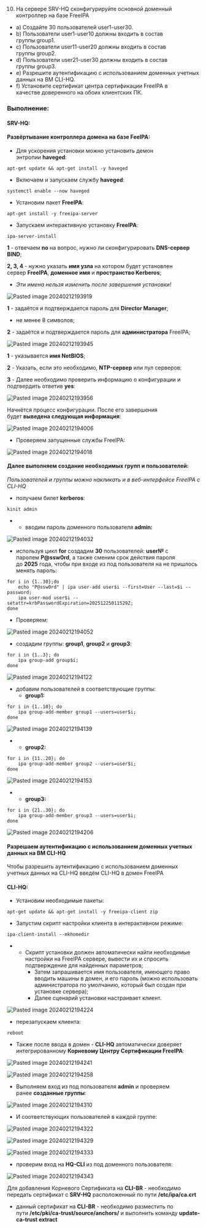 10. На сервере SRV-HQ сконфигурируйте основной доменный контроллер на базе FreeIPA

- a) Создайте 30 пользователей user1-user30.
- b) Пользователи user1-user10 должны входить в состав группы group1.
- c) Пользователи user11-user20 должны входить в состав группы group2.
- d) Пользователи user21-user30 должны входить в состав группы group3.
- e) Разрешите аутентификацию с использованием доменных учетных данных на ВМ CLI-HQ.
- f) Установите сертификат центра сертификации FreeIPA в качестве доверенного на обоих клиентских ПК.

### Выполнение:

#### SRV-HQ:

#### Развёртывание контроллера домена на базе FeeIPA:

- Для ускорения установки можно установить демон энтропии **haveged**:

```
apt-get update && apt-get install -y haveged
```

- Включаем и запускаем службу **haveged**:

```
systemctl enable --now haveged
```

- Установим пакет **FreeIPA**:

```
apt-get install -y freeipa-server
```

- Запускаем интерактивную установку **FreeIPA**:

```
ipa-server-install
```

**1** - отвечаем **no** на вопрос, нужно ли сконфигурировать **DNS-сервер BIND**;

**2, 3, 4** - нужно указать **имя узла** на котором будет установлен сервер **FreeIPA**, **доменное имя** и **пространство Kerberos**;

- _Эти имена нельзя изменить после завершения установки!_

![Pasted image 20240212193919](https://github.com/e1mky/dms/assets/102690802/6c654953-5099-4827-94db-41afe6ef9f41)


**1** - задаётся и подтверждается пароль для **Director Manager**;

- не менее 8 символов;

**2** - задаётся и подтверждается пароль для **администратора** FreeIPA;

![Pasted image 20240212193945](https://github.com/e1mky/dms/assets/102690802/3e56198e-104b-4316-8309-d02e88965bad)


**1** - указывается **имя NetBIOS**;

**2** - Указать, если это необходимо, **NTP-сервер** или пул серверов:

**3** - Далее необходимо проверить информацию о конфигурации и подтвердить ответив **yes**:

![Pasted image 20240212193956](https://github.com/e1mky/dms/assets/102690802/8e5fb0b9-7d6a-457a-827c-6e9cb0c75064)


Начнётся процесс конфигурации. После его завершения будет **выведена следующая информация**:

![Pasted image 20240212194006](https://github.com/e1mky/dms/assets/102690802/48b5d708-4f70-4d6d-9a90-9d68ffe39312)


- Проверяем запущенные службы FreeIPA:

![Pasted image 20240212194018](https://github.com/e1mky/dms/assets/102690802/c3818d8c-a7e8-4215-9e51-a863d64a6f61)


#### Далее выполняем создание необходимых групп и пользователей:

_Пользователей и группы можно накликать и в веб-интерфейсе FreeIPA с CLI-HQ_

- получаем билет **kerberos**:

```
kinit admin
```

- - вводим пароль доменного пользователя **admin:**

![Pasted image 20240212194032](https://github.com/e1mky/dms/assets/102690802/3e3d41fe-951e-46b1-af1c-4f0da1b76f97)


- используя цикл **for** создадим **30** пользователей: **user№** с паролем **P@ssw0rd**, а также сменим срок действия пароля до **2025** года, чтобы при входе из под пользователя на не пришлось менять пароль:

```
for i in {1..30};do 
	echo "P@ssw0rd" | ipa user-add user$i --first=User --last=$i --password;
	ipa user-mod user$i --setattr=krbPasswordExpiration=20251225011529Z;
done
```

- Проверяем:

![Pasted image 20240212194052](https://github.com/e1mky/dms/assets/102690802/bf1e9419-905f-477b-a10a-8d1d60a897cb)


- создадим группы: **group1**, **group2** и **group3**:

```
for i in {1..3}; do
	ipa group-add group$i;
done
```

![Pasted image 20240212194122](https://github.com/e1mky/dms/assets/102690802/f235c241-3855-4949-9e75-5bf773351cf5)


- добавим пользователей в соответствующие группы:
    - **group1:**

```
for i in {1..10}; do
	ipa group-add-member group1 --users=user$i;
done
```

![Pasted image 20240212194139](https://github.com/e1mky/dms/assets/102690802/2fe02052-5d65-4ee7-b4a4-ed0b1188241b)


- - **group2:**

```
for i in {11..20}; do
	ipa group-add-member group2 --users=user$i;
done
```

![Pasted image 20240212194153](https://github.com/e1mky/dms/assets/102690802/9dfd4f1e-ed16-4549-9865-3acc9557a6a8)


- - **group3:**

```
for i in {21..30}; do
	ipa group-add-member group3 --users=user$i;
done
```

![Pasted image 20240212194206](https://github.com/e1mky/dms/assets/102690802/d2e1dbe1-e3ae-4618-909f-3fb3a414f7d1)


#### Разрешаем аутентификацию с использованием доменных учетных данных на ВМ CLI-HQ

Чтобы разрешить аутентификацию с использованием доменных учетных данных на CLI-HQ введём CLI-HQ в домен FreeIPA

#### CLI-HQ:

- Установим необходимые пакеты:

```
apt-get update && apt-get install -y freeipa-client zip
```

- Запустим скрипт настройки клиента в интерактивном режиме:

```
ipa-client-install --mkhomedir
```

- - Скрипт установки должен автоматически найти необходимые настройки на FreeIPA сервере, вывести их и спросить подтверждение для найденных параметров;
    - Затем запрашивается имя пользователя, имеющего право вводить машины в домен, и его пароль (можно использовать администратора по умолчанию, который был создан при установке сервера);
    - Далее сценарий установки настраивает клиент.

![Pasted image 20240212194224](https://github.com/e1mky/dms/assets/102690802/ad415fa4-cf7e-42fb-960c-0d775c9a8d91)


- перезапускаем клиента:

```
reboot
```

- Также после ввода в домен - **CLI-HQ** автоматически доверяет интегрированному **Корневому Центру Сертификации FreeIPA**:

![Pasted image 20240212194241](https://github.com/e1mky/dms/assets/102690802/a4bbaf41-7cd4-43ac-b446-5e0ff404daf7)


![Pasted image 20240212194258](https://github.com/e1mky/dms/assets/102690802/c3931d09-e1ca-4b67-a3d2-ba58cb19518d)


- Выполняем вход из под пользователя **admin** и проверяем ранее **созданные группы**:

![Pasted image 20240212194310](https://github.com/e1mky/dms/assets/102690802/5a3db6a5-40e1-4fef-aa53-51ed13d7d25f)


- И соответствующих пользователей в каждой группе:

![Pasted image 20240212194322](https://github.com/e1mky/dms/assets/102690802/86aba31b-88a1-46dd-b24a-1c00a3185c12)


![Pasted image 20240212194329](https://github.com/e1mky/dms/assets/102690802/3ff45c00-15ea-4659-840b-7943b7beb994)


![Pasted image 20240212194333](https://github.com/e1mky/dms/assets/102690802/8f5ac9cb-9b7e-4ae9-8feb-1d2a3071026a)


- проверим вход на **HQ-CLI** из под доменного пользователя:

![Pasted image 20240212194343](https://github.com/e1mky/dms/assets/102690802/165a9894-b667-4bb3-8d3e-dc1a32b81f8e)


Для добавления Корневого Сертификата на **CLI-BR** - необходимо передать сертификат с **SRV-HQ** расположенный по пути **/etc/ipa/ca.crt**

- данный сертификат на **CLI-BR** - необходимо разместить по пути **/etc/pki/ca-trust/source/anchors/** и выполнить команду **update-ca-trust extract**
